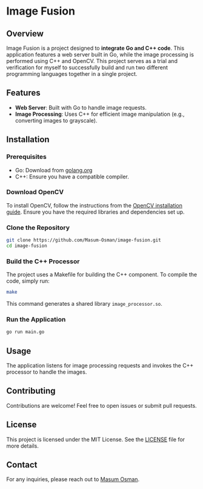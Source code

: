 # Image Fusion

## Overview

Image Fusion is a project designed to **integrate Go and C++ code**. This application features a web server built in Go, while the image processing is performed using C++ and OpenCV. This project serves as a trial and verification for myself to successfully build and run two different programming languages together in a single project.

## Features

- **Web Server**: Built with Go to handle image requests.
- **Image Processing**: Uses C++ for efficient image manipulation (e.g., converting images to grayscale).

## Installation

### Prerequisites

- Go: Download from [golang.org](https://golang.org/)
- C++: Ensure you have a compatible compiler.

### Download OpenCV

To install OpenCV, follow the instructions from the [OpenCV installation guide](https://opencv.org/releases/). Ensure you have the required libraries and dependencies set up.

### Clone the Repository

```bash
git clone https://github.com/Masum-Osman/image-fusion.git
cd image-fusion
```

### Build the C++ Processor

The project uses a Makefile for building the C++ component. To compile the code, simply run:

```bash
make
```

This command generates a shared library `image_processor.so`.

### Run the Application

```bash
go run main.go
```

## Usage

The application listens for image processing requests and invokes the C++ processor to handle the images.

## Contributing

Contributions are welcome! Feel free to open issues or submit pull requests.

## License

This project is licensed under the MIT License. See the [LICENSE](LICENSE) file for more details.

## Contact

For any inquiries, please reach out to [Masum Osman](mailto:osmanmasum.cs@gmail.com).
